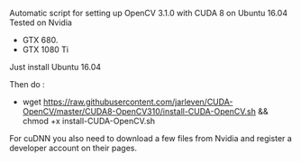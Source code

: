 
Automatic script for setting up OpenCV 3.1.0 with CUDA 8 on Ubuntu 16.04
Tested on Nvidia 
* GTX 680. 
* GTX 1080 Ti

Just install Ubuntu 16.04

Then do :
* wget https://raw.githubusercontent.com/jarleven/CUDA-OpenCV/master/CUDA8-OpenCV310/install-CUDA-OpenCV.sh && chmod +x install-CUDA-OpenCV.sh



For cuDNN you also need to download a few files from Nvidia and register a developer account on their pages.


